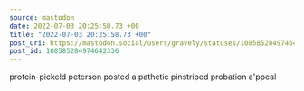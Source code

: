 ```yaml
---
source: mastodon
date: 2022-07-03 20:25:58.73 +00
title: "2022-07-03 20:25:58.73 +00"
post_uri: https://mastodon.social/users/gravely/statuses/108585284974642336
post_id: 108585284974642336
---
```

protein-pickeld peterson posted a pathetic pinstriped probation a'ppeal


